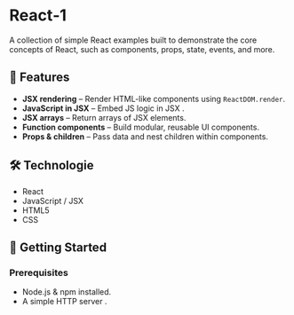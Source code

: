 # React‑1 

A collection of simple React examples built to demonstrate the core concepts of React, such as components, props, state, events, and more.

## 🚀 Features
- **JSX rendering** – Render HTML-like components using `ReactDOM.render`.
- **JavaScript in JSX** – Embed JS logic in JSX .
- **JSX arrays** – Return arrays of JSX elements.
- **Function components** – Build modular, reusable UI components.
- **Props & children** – Pass data and nest children within components.
  
## 🛠 Technologie
- React 
- JavaScript / JSX
- HTML5
- CSS

## 🎯 Getting Started

### Prerequisites
- Node.js & npm installed.
- A simple HTTP server .


